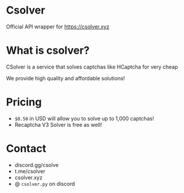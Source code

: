 # Csolver
Official API wrapper for https://csolver.xyz

# What is csolver?

CSolver is a service that solves captchas like HCaptcha for very cheap

We provide high quality and affordable solutions!

# Pricing

- `$0.50` in USD will allow you to solve up to 1,000 captchas!
- Recaptcha V3 Solver is free as well!

# Contact

- discord.gg/csolve
- t.me/csolver
- csolver.xyz
- @ `csolver.py` on discord
